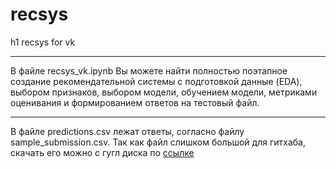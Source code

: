 # recsys
h1 recsys for vk

***
В файле recsys_vk.ipynb Вы можете найти полностью поэтапное создание рекомендательной системы с подготовкой данные (EDA), выбором признаков, выбором модели, обучением модели, метриками оценивания и формированием ответов на тестовый файл. 
***
В файле predictions.csv лежат ответы, согласно файлу sample_submission.csv. Так как файл слишком большой для гитхаба, скачать его можно c гугл диска по [ссылке](https://drive.google.com/file/d/1QopLTxKaQnKvi9fDkJpWsBLTT-R-IYD9/view?usp=sharing)

